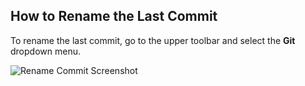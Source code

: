 ## How to Rename the Last Commit  
To rename the last commit, go to the upper toolbar and select the **Git** dropdown menu.  

![Rename Commit Screenshot](https://github.com/BOgdAnSAM-sudo/Last-Commit-Renamer/blob/Main/images/rename-commit.png?raw=true)